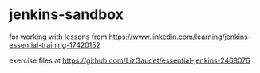 # jenkins-sandbox

for working with lessons from https://www.linkedin.com/learning/jenkins-essential-training-17420152

exercise files at https://github.com/LizGaudet/essential-jenkins-2468076
